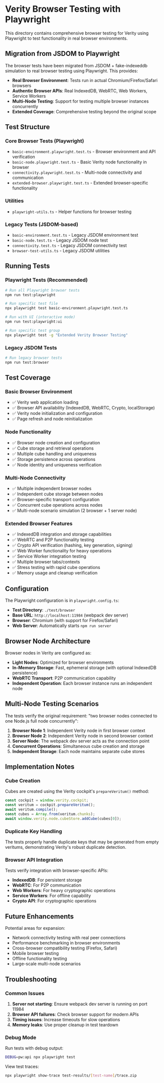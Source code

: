 # Verity Browser Testing with Playwright

This directory contains comprehensive browser testing for Verity using Playwright to test functionality in real browser environments.

## Migration from JSDOM to Playwright

The browser tests have been migrated from JSDOM + fake-indexeddb simulation to real browser testing using Playwright. This provides:

- **Real Browser Environment**: Tests run in actual Chromium/Firefox/Safari browsers
- **Authentic Browser APIs**: Real IndexedDB, WebRTC, Web Workers, Service Workers
- **Multi-Node Testing**: Support for testing multiple browser instances concurrently
- **Extended Coverage**: Comprehensive testing beyond the original scope

## Test Structure

### Core Browser Tests (Playwright)
- `basic-environment.playwright.test.ts` - Browser environment and API verification
- `basic-node.playwright.test.ts` - Basic Verity node functionality in browser
- `connectivity.playwright.test.ts` - Multi-node connectivity and communication
- `extended-browser.playwright.test.ts` - Extended browser-specific functionality

### Utilities
- `playwright-utils.ts` - Helper functions for browser testing

### Legacy Tests (JSDOM-based)
- `basic-environment.test.ts` - Legacy JSDOM environment test
- `basic-node.test.ts` - Legacy JSDOM node test  
- `connectivity.test.ts` - Legacy JSDOM connectivity test
- `browser-test-utils.ts` - Legacy JSDOM utilities

## Running Tests

### Playwright Tests (Recommended)
```bash
# Run all Playwright browser tests
npm run test:playwright

# Run specific test file
npx playwright test basic-environment.playwright.test.ts

# Run with UI (interactive mode)
npm run test:playwright:ui

# Run specific test group
npx playwright test -g "Extended Verity Browser Testing"
```

### Legacy JSDOM Tests
```bash
# Run legacy browser tests
npm run test:browser
```

## Test Coverage

### Basic Browser Environment
- ✅ Verity web application loading
- ✅ Browser API availability (IndexedDB, WebRTC, Crypto, localStorage)
- ✅ Verity node initialization and configuration
- ✅ Page refresh and node reinitialization

### Node Functionality
- ✅ Browser node creation and configuration
- ✅ Cube storage and retrieval operations
- ✅ Multiple cube handling and uniqueness
- ✅ Storage persistence across operations
- ✅ Node identity and uniqueness verification

### Multi-Node Connectivity
- ✅ Multiple independent browser nodes
- ✅ Independent cube storage between nodes
- ✅ Browser-specific transport configuration
- ✅ Concurrent cube operations across nodes
- ✅ Multi-node scenario simulation (2 browser + 1 server node)

### Extended Browser Features
- ✅ IndexedDB integration and storage capabilities
- ✅ WebRTC and P2P functionality testing
- ✅ Crypto API verification (hashing, key generation, signing)
- ✅ Web Worker functionality for heavy operations
- ✅ Service Worker integration testing
- ✅ Multiple browser tabs/contexts
- ✅ Stress testing with rapid cube operations
- ✅ Memory usage and cleanup verification

## Configuration

The Playwright configuration is in `playwright.config.ts`:

- **Test Directory**: `./test/browser`
- **Base URL**: `http://localhost:11984` (webpack dev server)
- **Browser**: Chromium (with support for Firefox/Safari)
- **Web Server**: Automatically starts `npm run server`

## Browser Node Architecture

Browser nodes in Verity are configured as:
- **Light Nodes**: Optimized for browser environments
- **In-Memory Storage**: Fast, ephemeral storage (with optional IndexedDB persistence)
- **WebRTC Transport**: P2P communication capability
- **Independent Operation**: Each browser instance runs an independent node

## Multi-Node Testing Scenarios

The tests verify the original requirement: "two browser nodes connected to one Node.js full node concurrently":

1. **Browser Node 1**: Independent Verity node in first browser context
2. **Browser Node 2**: Independent Verity node in second browser context  
3. **Server Node**: The webpack dev server acts as the connection point
4. **Concurrent Operations**: Simultaneous cube creation and storage
5. **Independent Storage**: Each node maintains separate cube stores

## Implementation Notes

### Cube Creation
Cubes are created using the Verity cockpit's `prepareVeritum()` method:
```typescript
const cockpit = window.verity.cockpit;
const veritum = cockpit.prepareVeritum();
await veritum.compile();
const cubes = Array.from(veritum.chunks);
await window.verity.node.cubeStore.addCube(cubes[0]);
```

### Duplicate Key Handling
The tests properly handle duplicate keys that may be generated from empty veritums, demonstrating Verity's robust duplicate detection.

### Browser API Integration
Tests verify integration with browser-specific APIs:
- **IndexedDB**: For persistent storage
- **WebRTC**: For P2P communication
- **Web Workers**: For heavy cryptographic operations
- **Service Workers**: For offline capability
- **Crypto API**: For cryptographic operations

## Future Enhancements

Potential areas for expansion:
- Network connectivity testing with real peer connections
- Performance benchmarking in browser environments  
- Cross-browser compatibility testing (Firefox, Safari)
- Mobile browser testing
- Offline functionality testing
- Large-scale multi-node scenarios

## Troubleshooting

### Common Issues
1. **Server not starting**: Ensure webpack dev server is running on port 11984
2. **Browser API failures**: Check browser support for modern APIs
3. **Timing issues**: Increase timeouts for slow operations
4. **Memory leaks**: Use proper cleanup in test teardown

### Debug Mode
Run tests with debug output:
```bash
DEBUG=pw:api npx playwright test
```

View test traces:
```bash
npx playwright show-trace test-results/[test-name]/trace.zip
```